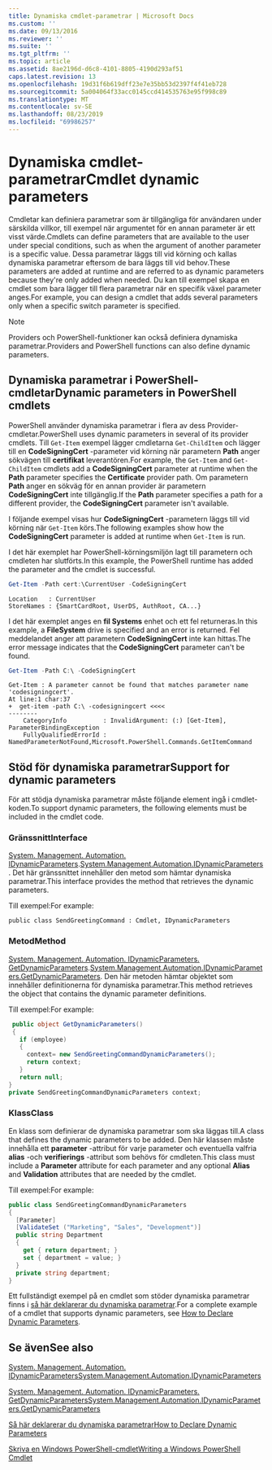```yaml
---
title: Dynamiska cmdlet-parametrar | Microsoft Docs
ms.custom: ''
ms.date: 09/13/2016
ms.reviewer: ''
ms.suite: ''
ms.tgt_pltfrm: ''
ms.topic: article
ms.assetid: 8ae2196d-d6c8-4101-8805-4190d293af51
caps.latest.revision: 13
ms.openlocfilehash: 19d31f6b619dff23e7e35bb53d2397f4f41eb728
ms.sourcegitcommit: 5a004064f33acc0145ccd414535763e95f998c89
ms.translationtype: MT
ms.contentlocale: sv-SE
ms.lasthandoff: 08/23/2019
ms.locfileid: "69986257"
---
```

# <a name="cmdlet-dynamic-parameters"></a><span data-ttu-id="9cc6f-102">Dynamiska cmdlet-parametrar</span><span class="sxs-lookup"><span data-stu-id="9cc6f-102">Cmdlet dynamic parameters</span></span>

<span data-ttu-id="9cc6f-103">Cmdletar kan definiera parametrar som är tillgängliga för användaren under särskilda villkor, till exempel när argumentet för en annan parameter är ett visst värde.</span><span class="sxs-lookup"><span data-stu-id="9cc6f-103">Cmdlets can define parameters that are available to the user under special conditions, such as when the argument of another parameter is a specific value.</span></span> <span data-ttu-id="9cc6f-104">Dessa parametrar läggs till vid körning och kallas dynamiska parametrar eftersom de bara läggs till vid behov.</span><span class="sxs-lookup"><span data-stu-id="9cc6f-104">These parameters are added at runtime and are referred to as dynamic parameters because they're only added when needed.</span></span> <span data-ttu-id="9cc6f-105">Du kan till exempel skapa en cmdlet som bara lägger till flera parametrar när en specifik växel parameter anges.</span><span class="sxs-lookup"><span data-stu-id="9cc6f-105">For example, you can design a cmdlet that adds several parameters only when a specific switch parameter is specified.</span></span>

> [!NOTE]
> <span data-ttu-id="9cc6f-106">Providers och PowerShell-funktioner kan också definiera dynamiska parametrar.</span><span class="sxs-lookup"><span data-stu-id="9cc6f-106">Providers and PowerShell functions can also define dynamic parameters.</span></span>

## <a name="dynamic-parameters-in-powershell-cmdlets"></a><span data-ttu-id="9cc6f-107">Dynamiska parametrar i PowerShell-cmdletar</span><span class="sxs-lookup"><span data-stu-id="9cc6f-107">Dynamic parameters in PowerShell cmdlets</span></span>

<span data-ttu-id="9cc6f-108">PowerShell använder dynamiska parametrar i flera av dess Provider-cmdletar.</span><span class="sxs-lookup"><span data-stu-id="9cc6f-108">PowerShell uses dynamic parameters in several of its provider cmdlets.</span></span> <span data-ttu-id="9cc6f-109">Till `Get-Item` exempel lägger cmdletarna `Get-ChildItem` och lägger till en **CodeSigningCert** -parameter vid körning när parametern **Path** anger sökvägen till **certifikat** leverantören.</span><span class="sxs-lookup"><span data-stu-id="9cc6f-109">For example, the `Get-Item` and `Get-ChildItem` cmdlets add a **CodeSigningCert** parameter at runtime when the **Path** parameter specifies the **Certificate** provider path.</span></span> <span data-ttu-id="9cc6f-110">Om parametern **Path** anger en sökväg för en annan provider är parametern **CodeSigningCert** inte tillgänglig.</span><span class="sxs-lookup"><span data-stu-id="9cc6f-110">If the **Path** parameter specifies a path for a different provider, the **CodeSigningCert** parameter isn't available.</span></span>

<span data-ttu-id="9cc6f-111">I följande exempel visas hur **CodeSigningCert** -parametern läggs till vid körning när `Get-Item` körs.</span><span class="sxs-lookup"><span data-stu-id="9cc6f-111">The following examples show how the **CodeSigningCert** parameter is added at runtime when `Get-Item` is run.</span></span>

<span data-ttu-id="9cc6f-112">I det här exemplet har PowerShell-körningsmiljön lagt till parametern och cmdleten har slutförts.</span><span class="sxs-lookup"><span data-stu-id="9cc6f-112">In this example, the PowerShell runtime has added the parameter and the cmdlet is successful.</span></span>

```powershell
Get-Item -Path cert:\CurrentUser -CodeSigningCert
```

```Output
Location   : CurrentUser
StoreNames : {SmartCardRoot, UserDS, AuthRoot, CA...}
```

<span data-ttu-id="9cc6f-113">I det här exemplet anges en **fil Systems** enhet och ett fel returneras.</span><span class="sxs-lookup"><span data-stu-id="9cc6f-113">In this example, a **FileSystem** drive is specified and an error is returned.</span></span> <span data-ttu-id="9cc6f-114">Fel meddelandet anger att parametern **CodeSigningCert** inte kan hittas.</span><span class="sxs-lookup"><span data-stu-id="9cc6f-114">The error message indicates that the **CodeSigningCert** parameter can't be found.</span></span>

```powershell
Get-Item -Path C:\ -CodeSigningCert
```

```Output
Get-Item : A parameter cannot be found that matches parameter name 'codesigningcert'.
At line:1 char:37
+  get-item -path C:\ -codesigningcert <<<<
--------
    CategoryInfo          : InvalidArgument: (:) [Get-Item], ParameterBindingException
    FullyQualifiedErrorId : NamedParameterNotFound,Microsoft.PowerShell.Commands.GetItemCommand
```

## <a name="support-for-dynamic-parameters"></a><span data-ttu-id="9cc6f-115">Stöd för dynamiska parametrar</span><span class="sxs-lookup"><span data-stu-id="9cc6f-115">Support for dynamic parameters</span></span>

<span data-ttu-id="9cc6f-116">För att stödja dynamiska parametrar måste följande element ingå i cmdlet-koden.</span><span class="sxs-lookup"><span data-stu-id="9cc6f-116">To support dynamic parameters, the following elements must be included in the cmdlet code.</span></span>

### <a name="interface"></a><span data-ttu-id="9cc6f-117">Gränssnitt</span><span class="sxs-lookup"><span data-stu-id="9cc6f-117">Interface</span></span>

<span data-ttu-id="9cc6f-118">[System. Management. Automation. IDynamicParameters](/dotnet/api/System.Management.Automation.IDynamicParameters).</span><span class="sxs-lookup"><span data-stu-id="9cc6f-118">[System.Management.Automation.IDynamicParameters](/dotnet/api/System.Management.Automation.IDynamicParameters).</span></span>
<span data-ttu-id="9cc6f-119">Det här gränssnittet innehåller den metod som hämtar dynamiska parametrar.</span><span class="sxs-lookup"><span data-stu-id="9cc6f-119">This interface provides the method that retrieves the dynamic parameters.</span></span>

<span data-ttu-id="9cc6f-120">Till exempel:</span><span class="sxs-lookup"><span data-stu-id="9cc6f-120">For example:</span></span>

`public class SendGreetingCommand : Cmdlet, IDynamicParameters`

### <a name="method"></a><span data-ttu-id="9cc6f-121">Metod</span><span class="sxs-lookup"><span data-stu-id="9cc6f-121">Method</span></span>

<span data-ttu-id="9cc6f-122">[System. Management. Automation. IDynamicParameters. GetDynamicParameters](/dotnet/api/System.Management.Automation.IDynamicParameters.GetDynamicParameters).</span><span class="sxs-lookup"><span data-stu-id="9cc6f-122">[System.Management.Automation.IDynamicParameters.GetDynamicParameters](/dotnet/api/System.Management.Automation.IDynamicParameters.GetDynamicParameters).</span></span>
<span data-ttu-id="9cc6f-123">Den här metoden hämtar objektet som innehåller definitionerna för dynamiska parametrar.</span><span class="sxs-lookup"><span data-stu-id="9cc6f-123">This method retrieves the object that contains the dynamic parameter definitions.</span></span>

<span data-ttu-id="9cc6f-124">Till exempel:</span><span class="sxs-lookup"><span data-stu-id="9cc6f-124">For example:</span></span>

```csharp
 public object GetDynamicParameters()
 {
   if (employee)
   {
     context= new SendGreetingCommandDynamicParameters();
     return context;
   }
   return null;
}
private SendGreetingCommandDynamicParameters context;
```

### <a name="class"></a><span data-ttu-id="9cc6f-125">Klass</span><span class="sxs-lookup"><span data-stu-id="9cc6f-125">Class</span></span>

<span data-ttu-id="9cc6f-126">En klass som definierar de dynamiska parametrar som ska läggas till.</span><span class="sxs-lookup"><span data-stu-id="9cc6f-126">A class that defines the dynamic parameters to be added.</span></span> <span data-ttu-id="9cc6f-127">Den här klassen måste innehålla ett **parameter** -attribut för varje parameter och eventuella valfria **alias** -och **verifierings** -attribut som behövs för cmdleten.</span><span class="sxs-lookup"><span data-stu-id="9cc6f-127">This class must include a **Parameter** attribute for each parameter and any optional **Alias** and **Validation** attributes that are needed by the cmdlet.</span></span>

<span data-ttu-id="9cc6f-128">Till exempel:</span><span class="sxs-lookup"><span data-stu-id="9cc6f-128">For example:</span></span>

```csharp
public class SendGreetingCommandDynamicParameters
{
  [Parameter]
  [ValidateSet ("Marketing", "Sales", "Development")]
  public string Department
  {
    get { return department; }
    set { department = value; }
  }
  private string department;
}
```

<span data-ttu-id="9cc6f-129">Ett fullständigt exempel på en cmdlet som stöder dynamiska parametrar finns i [så här deklarerar du dynamiska parametrar](./how-to-declare-dynamic-parameters.md).</span><span class="sxs-lookup"><span data-stu-id="9cc6f-129">For a complete example of a cmdlet that supports dynamic parameters, see [How to Declare Dynamic Parameters](./how-to-declare-dynamic-parameters.md).</span></span>

## <a name="see-also"></a><span data-ttu-id="9cc6f-130">Se även</span><span class="sxs-lookup"><span data-stu-id="9cc6f-130">See also</span></span>

[<span data-ttu-id="9cc6f-131">System. Management. Automation. IDynamicParameters</span><span class="sxs-lookup"><span data-stu-id="9cc6f-131">System.Management.Automation.IDynamicParameters</span></span>](/dotnet/api/System.Management.Automation.IDynamicParameters)

[<span data-ttu-id="9cc6f-132">System. Management. Automation. IDynamicParameters. GetDynamicParameters</span><span class="sxs-lookup"><span data-stu-id="9cc6f-132">System.Management.Automation.IDynamicParameters.GetDynamicParameters</span></span>](/dotnet/api/System.Management.Automation.IDynamicParameters.GetDynamicParameters)

[<span data-ttu-id="9cc6f-133">Så här deklarerar du dynamiska parametrar</span><span class="sxs-lookup"><span data-stu-id="9cc6f-133">How to Declare Dynamic Parameters</span></span>](./how-to-declare-dynamic-parameters.md)

[<span data-ttu-id="9cc6f-134">Skriva en Windows PowerShell-cmdlet</span><span class="sxs-lookup"><span data-stu-id="9cc6f-134">Writing a Windows PowerShell Cmdlet</span></span>](./writing-a-windows-powershell-cmdlet.md)
